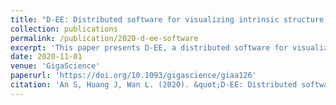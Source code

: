 ```yaml
---
title: "D-EE: Distributed software for visualizing intrinsic structure of large-scale single-cell data"
collection: publications
permalink: /publication/2020-d-ee-software
excerpt: 'This paper presents D-EE, a distributed software for visualizing intrinsic structure of large-scale single-cell data.'
date: 2020-11-01
venue: 'GigaScience'
paperurl: 'https://doi.org/10.1093/gigascience/giaa126'
citation: 'An S, Huang J, Wan L. (2020). &quot;D-EE: Distributed software for visualizing intrinsic structure of large-scale single-cell data.&quot; <i>GigaScience</i>. 9(11): giaa126.'
---
```


